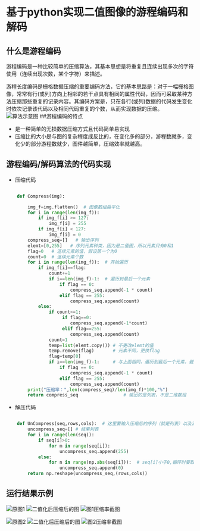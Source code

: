 
# 基于python实现二值图像的游程编码和解码
## 什么是游程编码
游程编码是一种比较简单的压缩算法，其基本思想是将重复且连续出现多次的字符使用（连续出现次数，某个字符）来描述。

游程长度编码是栅格数据压缩的重要编码方法，它的基本思路是：对于一幅栅格图像，常常有行(或列)方向上相邻的若干点具有相同的属性代码，因而可采取某种方法压缩那些重复的记录内容。其编码方案是，只在各行(或列)数据的代码发生变化时依次记录该代码以及相同代码重复的个数，从而实现数据的压缩。
![算法示意图](https://img-blog.csdn.net/20150207113157954)
##游程编码的特点
* 是一种简单的无损数据压缩方式且代码简单易实现
* 压缩比的大小是与图的复杂程度成反比的，在变化多的部分，游程数就多，变化少的部分游程数就少，图件越简单，压缩效率就越高。


## 游程编码/解码算法的代码实现
* 压缩代码

``` python

    def Compress(img):

	    img_f=img.flatten()  # 图像数组扁平化
	    for i in range(len(img_f)):
	        if img_f[i] >= 127:
	            img_f[i] = 255
	        if img_f[i] < 127:
	            img_f[i] = 0
	    compress_seq=[]   # 输出序列
	    elemt=[0,255]   # 序列元素种类，因为是二值图，所以元素只有0和1
	    flag=0   # 连续元素的值，假设第一个为0
	    count=0  # 连续元素个数
	    for i in range(len(img_f)):  # 开始遍历
	        if img_f[i]==flag:
	            count+=1
	            if i==len(img_f)-1:  # 遍历到最后一个元素
	                if flag == 0:
	                    compress_seq.append(-1 * count)
	                elif flag == 255:
	                    compress_seq.append(count)
	        else:
	            if count>=1:
	                 if flag==0:
	                    compress_seq.append(-1*count)
	                 elif flag==255:
	                    compress_seq.append(count)
	            count=1
	            temp=list(elemt.copy()) # 不更改elemt的值
	            temp.remove(flag)       # 元素不同，更换flag
	            flag=temp[0]
	            if i==len(img_f)-1:     # 与上面相同，遍历到最后一个元素，避免bug
	                if flag == 0:
	                    compress_seq.append(-1 * count)
	                elif flag == 255:
	                    compress_seq.append(count)
	    print("压缩率：",len(compress_seq)/len(img_f)*100,"%")
	    return compress_seq                 # 输出的是列表，不是二维数组
```

* 解压代码

``` python

	def UnCompress(seq,rows,cols):  # 这里要输入压缩后的序列（就是列表）以及源图像的尺寸
	    uncompress_seq=[] # 结果列表
	    for i in range(len(seq)):
	        if seq[i]>0:
	            for m in range(seq[i]):
	                uncompress_seq.append(255)
	        else:
	            for n in range(np.abs(seq[i])):  # seq[i]小于0,循环时要取绝对值
	                uncompress_seq.append(0)
	    return np.reshape(uncompress_seq,(rows,cols))
```
## 运行结果示例

![原图1](https://www.z4a.net/images/2022/05/20/QQ.md.jpg)
![二值化后压缩后的图](https://www.z4a.net/images/2022/05/20/reoutput_QQ.md.png)
![图1压缩率截图](https://www.z4a.net/images/2022/05/19/14de774d0fb134064.png)

![原图2](https://www.z4a.net/images/2022/05/20/bilotus1.jpg)
![二值化后压缩后的图](https://www.z4a.net/images/2022/05/20/reoutput_bilotus1.png)
![图2压缩率截图](https://www.z4a.net/images/2022/05/19/Z4FU1QULQVE7CT45EY.png)